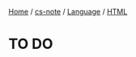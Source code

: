 [Home](https://mengxianbin.github.io) /
[cs-note](https://mengxianbin.github.io/cs-note/content) /
[Language](https://mengxianbin.github.io/cs-note/content/Language) /
[HTML](https://mengxianbin.github.io/cs-note/content/Language/HTML)

# TO DO
